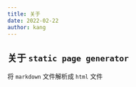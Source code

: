 ```yaml
---
title: 关于
date: 2022-02-22
author: kang
---
```

## 关于 `static page generator`
将 `markdown` 文件解析成 `html` 文件